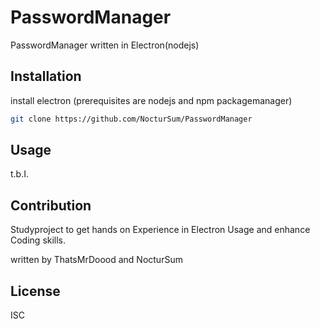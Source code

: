 # PasswordManager

PasswordManager written in Electron(nodejs)

## Installation

install electron (prerequisites are nodejs and npm packagemanager)

```bash
git clone https://github.com/NocturSum/PasswordManager
```

## Usage

t.b.I.

## Contribution

Studyproject to get hands on Experience in Electron Usage and enhance Coding skills.

written by ThatsMrDoood and NocturSum

## License

ISC
